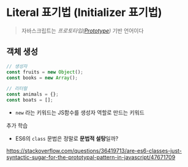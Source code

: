 # Literal 표기법 (Initializer 표기법)

>
> 자바스크립트는 *프로토타입([Prototype](https://developer.mozilla.org/ko/docs/Learn/JavaScript/Objects/Object_prototypes))* 기반 언어이다
>

## 객체 생성

```javascript
// 생성자
const fruits = new Object();
const books = new Array();

// 리터럴 
const animals = {};
const boats = [];
```

- `new` 라는 키워드는 JS함수를 생성자 역할로 만드는 키워드


추가 학습
- ES6의 `class` 문법은 정말로 **문법적 설탕**일까?

https://stackoverflow.com/questions/36419713/are-es6-classes-just-syntactic-sugar-for-the-prototypal-pattern-in-javascript/47671709
